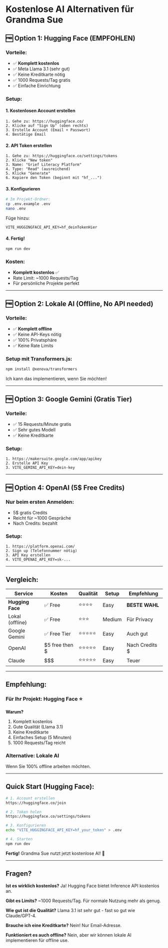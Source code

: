 # Kostenlose AI Alternativen für Grandma Sue

## 🆓 Option 1: Hugging Face (EMPFOHLEN)

### Vorteile:
- ✅ **Komplett kostenlos**
- ✅ Meta Llama 3.1 (sehr gut)
- ✅ Keine Kreditkarte nötig
- ✅ 1000 Requests/Tag gratis
- ✅ Einfache Einrichtung

### Setup:

#### 1. Kostenlosen Account erstellen
```
1. Gehe zu: https://huggingface.co/
2. Klicke auf "Sign Up" (oben rechts)
3. Erstelle Account (Email + Passwort)
4. Bestätige Email
```

#### 2. API Token erstellen
```
1. Gehe zu: https://huggingface.co/settings/tokens
2. Klicke "New token"
3. Name: "Grief Literacy Platform"
4. Type: "Read" (ausreichend)
5. Klicke "Generate"
6. Kopiere den Token (beginnt mit "hf_...")
```

#### 3. Konfigurieren
```bash
# Im Projekt-Ordner:
cp .env.example .env
nano .env
```

Füge hinzu:
```
VITE_HUGGINGFACE_API_KEY=hf_deinTokenHier
```

#### 4. Fertig!
```bash
npm run dev
```

### Kosten:
- **Komplett kostenlos** ✅
- Rate Limit: ~1000 Requests/Tag
- Für persönliche Projekte perfekt

---

## 🆓 Option 2: Lokale AI (Offline, No API needed)

### Vorteile:
- ✅ **Komplett offline**
- ✅ Keine API-Keys nötig
- ✅ 100% Privatsphäre
- ✅ Keine Rate Limits

### Setup mit Transformers.js:

```bash
npm install @xenova/transformers
```

Ich kann das implementieren, wenn Sie möchten!

---

## 🆓 Option 3: Google Gemini (Gratis Tier)

### Vorteile:
- ✅ 15 Requests/Minute gratis
- ✅ Sehr gutes Modell
- ✅ Keine Kreditkarte

### Setup:
```
1. https://makersuite.google.com/app/apikey
2. Erstelle API Key
3. VITE_GEMINI_API_KEY=dein-key
```

---

## 🆓 Option 4: OpenAI (5$ Free Credits)

### Nur beim ersten Anmelden:
- 5$ gratis Credits
- Reicht für ~1000 Gespräche
- Nach Credits: bezahlt

### Setup:
```
1. https://platform.openai.com/
2. Sign up (Telefonnummer nötig)
3. API Key erstellen
4. VITE_OPENAI_API_KEY=sk-...
```

---

## Vergleich:

| Service | Kosten | Qualität | Setup | Empfehlung |
|---------|--------|----------|-------|------------|
| **Hugging Face** | ✅ Free | ⭐⭐⭐⭐ | Easy | **BESTE WAHL** |
| Lokal (offline) | ✅ Free | ⭐⭐⭐ | Medium | Für Privacy |
| Google Gemini | ✅ Free Tier | ⭐⭐⭐⭐⭐ | Easy | Auch gut |
| OpenAI | $5 free then $ | ⭐⭐⭐⭐⭐ | Easy | Nach Credits $ |
| Claude | $$$ | ⭐⭐⭐⭐⭐ | Easy | Teuer |

---

## Empfehlung:

### Für Ihr Projekt: **Hugging Face** ⭐

**Warum?**
1. Komplett kostenlos
2. Gute Qualität (Llama 3.1)
3. Keine Kreditkarte
4. Einfaches Setup (5 Minuten)
5. 1000 Requests/Tag reicht

### Alternative: **Lokale AI**
Wenn Sie 100% offline arbeiten möchten.

---

## Quick Start (Hugging Face):

```bash
# 1. Account erstellen
https://huggingface.co/join

# 2. Token holen
https://huggingface.co/settings/tokens

# 3. Konfigurieren
echo "VITE_HUGGINGFACE_API_KEY=hf_your_token" > .env

# 4. Starten
npm run dev
```

**Fertig!** Grandma Sue nutzt jetzt kostenlose AI! 🎉

---

## Fragen?

**Ist es wirklich kostenlos?**
Ja! Hugging Face bietet Inference API kostenlos an.

**Gibt es Limits?**
~1000 Requests/Tag. Für normale Nutzung mehr als genug.

**Wie gut ist die Qualität?**
Llama 3.1 ist sehr gut - fast so gut wie Claude/GPT-4.

**Brauche ich eine Kreditkarte?**
Nein! Nur Email-Adresse.

**Funktioniert es auch offline?**
Nein, aber wir können lokale AI implementieren für offline use.
